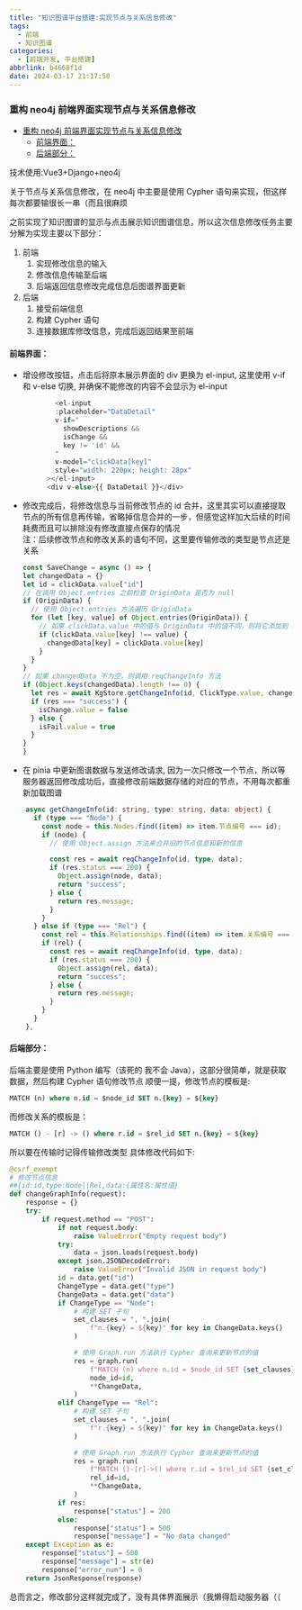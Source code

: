 ```yaml
---
title: "知识图谱平台搭建:实现节点与关系信息修改"
tags:
  - 前端
  - 知识图谱
categories:
  - [前端开发, 平台搭建]
abbrlink: b4668f1d
date: 2024-03-17 21:17:58
---
```


### 重构 neo4j 前端界面实现节点与关系信息修改
- [重构 neo4j 前端界面实现节点与关系信息修改](#重构-neo4j-前端界面实现节点与关系信息修改)
  - [前端界面：](#前端界面)
  - [后端部分：](#后端部分)

技术使用:Vue3+Django+neo4j

<!--more-->

关于节点与关系信息修改，在 neo4j 中主要是使用 Cypher 语句来实现，但这样每次都要输很长一串（而且很麻烦

之前实现了知识图谱的显示与点击展示知识图谱信息，所以这次信息修改任务主要分解为实现主要以下部分：

1. 前端
   1. 实现修改信息的输入
   2. 修改信息传输至后端
   3. 后端返回信息修改完成信息后图谱界面更新
2. 后端
   1. 接受前端信息
   2. 构建 Cypher 语句
   3. 连接数据库修改信息，完成后返回结果至前端

#### 前端界面：

- 增设修改按钮，点击后将原本展示界面的 div 更换为 el-input, 这里使用 v-if 和 v-else 切换, 并确保不能修改的内容不会显示为 el-input

  ```TypeScript
          <el-input
          :placeholder="DataDetail"
          v-if="
            showDescriptions &&
            isChange &&
            key != 'id' &&
          "
          v-model="clickData[key]"
          style="width: 220px; height: 28px"
        ></el-input>
        <div v-else>{{ DataDetail }}</div>
  ```

* 修改完成后，将修改信息与当前修改节点的 id 合并，这里其实可以直接提取节点的所有信息再传输，省略掉信息合并的一步，但感觉这样加大后续的时间耗费而且可以排除没有修改直接点保存的情况  
  注：后续修改节点和修改关系的语句不同，这里要传输修改的类型是节点还是关系

  ```TypeScript
  const SaveChange = async () => {
  let changedData = {}
  let id = clickData.value["id"]
  // 在调用 Object.entries 之前检查 OriginData 是否为 null
  if (OriginData) {
    // 使用 Object.entries 方法遍历 OriginData
    for (let [key, value] of Object.entries(OriginData)) {
      // 如果 clickData.value 中的值与 OriginData 中的值不同，则将它添加到 changedData 中
      if (clickData.value[key] !== value) {
        changedData[key] = clickData.value[key]
      }
    }
  }
  // 如果 changedData 不为空，则调用 reqChangeInfo 方法
  if (Object.keys(changedData).length !== 0) {
    let res = await KgStore.getChangeInfo(id, ClickType.value, changedData)
    if (res === "success") {
      isChange.value = false
    } else {
      isFail.value = true
    }
  }
  }

  ```

* 在 pinia 中更新图谱数据与发送修改请求, 因为一次只修改一个节点，所以等服务器返回修改成功后，直接修改前端数据存储的对应的节点，不用每次都重新加载图谱

```Typescript
    async getChangeInfo(id: string, type: string, data: object) {
      if (type === "Node") {
        const node = this.Nodes.find((item) => item.节点编号 === id);
        if (node) {
          // 使用 Object.assign 方法来合并旧的节点信息和新的信息

          const res = await reqChangeInfo(id, type, data);
          if (res.status === 200) {
            Object.assign(node, data);
            return "success";
          } else {
            return res.message;
          }
        }
      } else if (type === "Rel") {
        const rel = this.Relationships.find((item) => item.关系编号 === id);
        if (rel) {
          const res = await reqChangeInfo(id, type, data);
          if (res.status === 200) {
            Object.assign(rel, data);
            return "success";
          } else {
            return res.message;
          }
        }
      }
    },
```

#### 后端部分：

后端主要是使用 Python 编写（该死的 我不会 Java），这部分很简单，就是获取数据，然后构建 Cypher 语句修改节点
顺便一提，修改节点的模板是:

```SQL
MATCH (n) where n.id = $node_id SET n.{key} = ${key}
```

而修改关系的模板是：

```SQL
MATCH () - [r] -> () where r.id = $rel_id SET n.{key} = ${key}
```

所以要在传输时记得传输修改类型
具体修改代码如下:

```Python
@csrf_exempt
# 修改节点信息
##{id:id,type:Node||Rel,data:{属性名:属性值}
def changeGraphInfo(request):
    response = {}
    try:
        if request.method == "POST":
            if not request.body:
                raise ValueError("Empty request body")
            try:
                data = json.loads(request.body)
            except json.JSONDecodeError:
                raise ValueError("Invalid JSON in request body")
            id = data.get("id")
            ChangeType = data.get("type")
            ChangeData = data.get("data")
            if ChangeType == "Node":
                # 构建 SET 子句
                set_clauses = ", ".join(
                    f"n.{key} = ${key}" for key in ChangeData.keys()
                )

                # 使用 Graph.run 方法执行 Cypher 查询来更新节点的值
                res = graph.run(
                    f"MATCH (n) where n.id = $node_id SET {set_clauses}",
                    node_id=id,
                    **ChangeData,
                )
            elif ChangeType == "Rel":
                # 构建 SET 子句
                set_clauses = ", ".join(
                    f"r.{key} = ${key}" for key in ChangeData.keys()
                )

                # 使用 Graph.run 方法执行 Cypher 查询来更新节点的值
                res = graph.run(
                    f"MATCH ()-[r]->() where r.id = $rel_id SET {set_clauses}",
                    rel_id=id,
                    **ChangeData,
                )
            if res:
                response["status"] = 200
            else:
                response["status"] = 500
                response["message"] = "No data changed"
    except Exception as e:
        response["status"] = 500
        response["message"] = str(e)
        response["error_num"] = 0
    return JsonResponse(response)
```

总而言之，修改部分这样就完成了，没有具体界面展示（我懒得启动服务器（（
